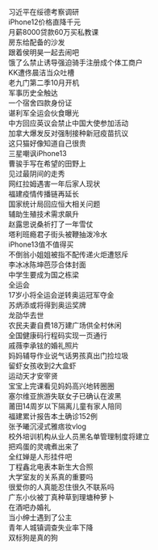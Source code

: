 习近平在绥德考察调研  
iPhone12价格直降千元  
月薪8000贷款60万买私教课  
房东给配备的沙发  
跟着侯明昊一起去闹吧  
饿了么禁止诱导强迫骑手注册成个体工商户  
KK遭佟晨洁当众吐槽  
老九门第二季10月开机  
军事历史全触达  
一个宿舍四款身份证  
谌利军全运会伙食曝光  
中方回应英议会禁止中国大使参加活动  
加拿大爆发反对强制接种新冠疫苗抗议  
这只猫好像知道自己很贵  
三星嘲讽iPhone13  
曹骏手写在希望的田野上  
见过最阴间的走秀  
网红拉姆遇害一年后家人现状  
福建疫情传播链再延长  
国家统计局回应恒大相关问题  
辅助生殖技术需求飙升  
赵露思说桑祈打了一年雪仗  
塔利班瘾君子街头被鞭抽泼冷水  
iPhone13值不值得买  
不倒翁小姐姐被指不配传递火炬遭怒斥  
李冰冰陈坤芭莎合体封面  
中学生要成为国之栋梁  
全运会  
17岁小将全运会逆转奥运冠军夺金  
苏炳添或将得到奥运奖牌  
龙劭华去世  
农民夫妻自费18万建广场供全村休闲  
全国健康码行程码实现一页通行  
戚薇李承铉的婚礼照片  
妈妈辅导作业说气话男孩真出门捡垃圾  
留虾女孩收到2大盒虾  
运动天才安宰贤  
宝宝上完课看见妈妈高兴地转圈圈  
塞尔维亚旅游失联女子已确认在波黑  
莆田14周岁以下隔离儿童有家人陪同  
福建累计报告本土确诊152例  
张予曦沉浸式雅痞妆vlog  
校外培训机构从业人员黑名单管理制度将建立  
把鸡蛋的灵魂煮出来了  
全红婵是人形挂件吧  
丁程鑫北电表本新生大合照  
大学室友的关系真的重要吗  
很爱你的人真能忍住很久不联系吗  
广东小伙被丁真种草到理塘种萝卜  
在酒吧办婚礼  
当小绅士遇到了公主  
青年人城镇调查失业率下降  
双标狗是真的狗  
